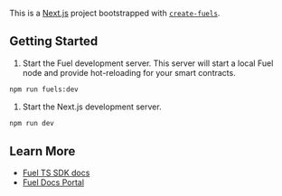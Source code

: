 This is a [Next.js](https://nextjs.org/) project bootstrapped with [`create-fuels`](https://github.com/FuelLabs/fuels-ts/tree/master/packages/create-fuels).

## Getting Started

1. Start the Fuel development server. This server will start a local Fuel node and provide hot-reloading for your smart contracts.

```bash
npm run fuels:dev
```

1. Start the Next.js development server.

```bash
npm run dev
```

## Learn More

- [Fuel TS SDK docs](https://docs.fuel.network/docs/fuels-ts/)
- [Fuel Docs Portal](https://docs.fuel.network/)
